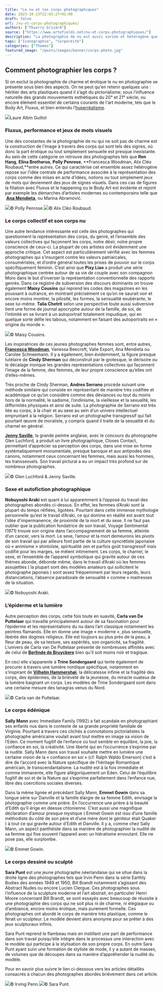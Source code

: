 ```yaml
---
title: "Le nu et les corps photographiques"
date: 2023-10-23T22:03:27+02:00
draft: false
url: /nu-et-corps-photographiques/
authors: ["Thierry Grizard"]
source: ["https://www.artefields.net/nu-et-corps-photographiques/"]
description: "La photographie de nu est aussi variée et hétérogène que la peinture de nu. Petit tour d'horizon en partant de quelques photographes emblématiques."
tags: ["Iconographie", "Corporéité"]
categories: ["Themes"]
featured_image: "/posts/images/banner/corps-photo.jpg"
---
```

## Comment photographier les corps ?

Si on exclut la photographie de charme et érotique le nu en photographie se présente sous bien des aspects. On ne peut qu'en retenir quelques uns : héritier des arts plastiques quand il s’agit du pictorialisme; sous l’influence naturelle des grands mouvements esthétiques du 20° et 21° siècle; ou encore élément essentiel de certains courants de l'art moderne, tels que le Body Art, Fluxus, et bien entendu l’[hyperréalisme](/tags/hyperréalisme). 

![](/posts/images/corps-photo/laure-albin-guillot_photography_nude.001.jpg)Laure Albin Guillot

### Fluxus, performance et jeux de mots visuels

Une des constantes de la photographie de nu qui ne soit pas de charme est la construction de l’image à travers des corps qui sont tels des signes, où donc la part érotique ou tout simplement sensuelle est presque inexistante. Au sein de cette catégorie on retrouve des photographes tels que **Ren Hang**, **Elina Brotherus**, **Polly Penrose**, **Francesca Woodman, Alix Cléo Roubaud,**entre autres. Ce qui caractérise cet ensemble assez hétérogène repose sur l’idée centrale de performance associée à la représentation des corps comme des mises en acte d’idées, notions ou tout simplement jeux de mots qui deviennent des jeux de signes visuels. Dans ces cas de figures la filiation avec Fluxus et le happening ou le Body Art est évidente et rejoint par exemple les démarches d’artistes modernes ou contemporains telle que  [**Ana Mendieta**](/ana-mendieta-body-art/), ou Marina Abramović.

![](/posts/images/corps-photo/polly-penrose_photography_body-of-work-25-1.jpg)© Polly Penrose.![](/Alix-Cle-o-Roubaud--c.1979-81--Pinceau-lumineux-2.jpg)© Alix Cléo Roubaud.

### Le corps collectif et son corps nu

Une autre tendance intéressante est celle des photographes qui questionnent la représentation des corps, du genre, et l’ensemble des valeurs collectives qui façonnent les corps, notre désir, notre propre conscience de ceux-ci. La plupart de ces artistes ont évidemment une approche critique. Cet aspect est particulièrement vérifié avec les femmes photographes qui s’insurgent contre les valeurs patriarcales, consuméristes, et d’ordre général toutes les prises de pouvoir sur le corps spécifiquement féminin. C’est ainsi que **Pixy Liao** a produit une série photographique centrée autour de sa vie de couple avec son compagnon Moro dans le but d’inverser la représentation conventionnelle des rapports genrés. Dans ce registre de subversion des discours dominants on trouve également **Maisy Cousins** qui reprend les codes des magazines en les poussant à outrance, en montrant précisément ce qu’on ne saurait voir et encore moins montrer, la pilosité, les formes, la sensualité exubérante, le sexe lui-même. **Talia Chetrit** selon une perspective toute aussi subversive tient une forme de journal apocryphe autour de la famille, de soi, de l’intimité en se livrant à un autoportrait totalement impudique, qui en quelque sorte défie les tabous, notamment en faisant des autoportraits en « origine du monde ».

![](/posts/images/corps-photo/maisie-cousins_nude_photography.001.jpg)© Maisy Cousins.

Les inspiratrices de ces jeunes photographes femmes sont, entre autres, [**Francesca Woodman**](/francesca-woodman/), Vanessa Beecroft, Valie Export, Ana Mendieta ou Carolee Schneemann. Il y a également, bien évidemment, la figure presque tutélaire de **Cindy Sherman** qui déconstruit par le grotesque, le dérisoire ou le décalage ironique les grandes représentations collectives qui façonnent l’image de la femme, des femmes, de leur propre conscience qu’elles ont d’elles-mêmes.

Très proche de Cindy Sherman, **Andres Serrano** procède suivant une méthode similaire qui consiste en représentant de manière très codifiée et académique ce qu’on considère comme des déviances ou tout du moins hors de la normalité, le sadisme, l’ondinisme, la vieillesse et la sexualité, les difformités physiques et ainsi de suite. La photographie de Serrano est très liée au corps, à la chair et au sexe au sein d’un univers intellectuel empruntant à la religion. Serrano est un photographe transgressif qui fait pourtant œuvre de moraliste, y compris quand il traite de la sexualité et du charnel en général.

[**Jenny Saville**](/jenny-saville/), la grande peintre anglaise, avec le concours du photographe Glen Luchford, a produit un livre photographique, Closes Contact, permettant d’apprécier sa perception des corps, dans une mise en forme systématiquement monumentale, presque baroque et aux antipodes des canons, notamment ceux concernant les femmes, mais aussi les hommes, les transsexuels. Son travail pictural a eu un impact très profond sur de nombreux photographes.

![](/posts/images/corps-photo/105841_3-1.jpg)© Glen Luchford & Jenny Saville.

### Sexe et autofiction photographique

**Nobuyoshi Araki** est quant à lui apparemment à l’opposé du travail des photographes abordés ci-dessus. En effet, les femmes d’Araki sont la plupart du temps réifiées, ligotées. Pourtant dans cette immense mythologie personnelle qu’est le travail d’Araki, ce qui domine en réalité est avant tout l’idée d’impermanence, de proximité de la mort et du sexe. Il ne faut pas oublier que la publication fondatrice de son travail, Voyage Sentimental (1971) trouve son origine dans l’accompagnement de sa femme, atteinte d’un cancer, vers la mort. Le sexe, l’amour et la mort demeurons les pivots de son travail qui par ailleurs font partie de la culture syncrétiste japonaise où « animisme » shintoïste, spiritualité zen et parfois goût transgressif mais codifié pour les marges, se mêlent intimement. Les corps, le charnel, le sexe, et l’ensemble de l’appareil symbolique qui gravite autour de ces thèmes abonde, débonde même, dans le travail d’Araki où les femmes assujetties ( la plupart sont des modèles amateurs qui sollicitent le photographe japonais ) sont assez fréquemment par leurs regards, leurs distanciations, l’absence paradoxale de sensualité « comme » maitresses de la situation.

![](/posts/images/corps-photo/araki_photography.001-1.jpg)© Nobuyoshi Araki.

### L’épiderme et la lumière

Autre perception des corps, cette fois toute en suavité, **Carla van De Puttelaar** qui travaille principalement autour de sa fascination pour l’épiderme et les représentations du nu dans l’art classique notamment les peintres flamands. Elle en donne une image « moderne », plus sensuelle, libérée des dogmes religieux. Elle est toujours au plus près de la peau, à fleur de peau, de sa texture, ses aspérités, son organicité, sa fragilité. L’univers de Carla van De Puttelaar présente de nombreuses affinités avec de celui de [**Berlinde de Bruyckere**](https://www.artefields.net/berlinde-de-bruyckere-sculpture/) bien qu’il soit moins noir et tragique. 

En ceci elle s’apparente à **Trine Sondergaard** qui tente également de procurer à travers une lumière nordique spécifique, notamment en s’inspirant de **[Vilhelm Hammershøi](https://www.artefields.net/vilhelm-hammershoi-peintre-du-silence/)**, la délicatesse infinie et la fragilité des corps, des épidermes, de la brièveté de la jeunesse, du miracle ouateux de la lumière baignant un corps. Les modèles de Trine Sondergaard sont dans une certaine mesure des tanagras venus du Nord.

![](/posts/images/corps-photo/carla-van-de-puttelaar_photography_nude.001-2.jpg)© Carla van de Puttelaar.

### Le corps édénique

**Sally Mann** avec Immediate Family (1992) a fait scandale en photographiant ses enfants nus dans le contexte de sa grande propriété familiale de Virginie. Pourtant à travers ces clichés à connotations pictorialistes la photographe américaine voulait avant tout mettre en image sa vision de l’Eden. Ce moment fugitif de l’enfance où tout semble en équilibre, la joie, la confiance en soi, la créativité. Une liberté qui en l’occurrence s’exprime par la nudité. Sally Mann dans son travail souhaite mettre en lumière une certaine vision de la « confiance en soi » (cf. Ralph Waldo Emerson) c’est à dire de l’accord avec la Nature spécifique de l’héritage Romantique américain, le transcendantalisme. La nudité est à la fois immédiate et comme immanente, elle figure allégoriquement un Eden. Celui de l’équilibre fugitif de soi et de la Nature qui s’exprime parfaitement dans l’enfance nue, libre des coercitions sociales diverses.

Dans la même lignée et précédant Sally Mann, **Emmet Gowin** dans sa longue série sur Danville et la famille élargie de sa femme Edith, envisage la photographie comme une prière. En l’occurrence une prière à la beauté d’Edith qu’il érige en déesse chtonienne. C’est aussi une magnifique déclaration d’amour presque mystique ( Emmet Gowin est issu d’une famille méthodiste du côté de son père et d’une mère dont le géniteur était Quaker ) à tout ce qui gravite autour d’Edith et Danville. Il y a, comme chez Sally Mann, un aspect panthéiste dans sa manière de photographier la nudité de sa femme qui fixe souvent l’appareil avec un hiératisme envoutant. Elle ne pose pas, elle surplombe.

![](/posts/images/corps-photo/emmet-gowin-2.jpg)© Emmet Gowin.

### Le corps dessiné ou sculpté

**Sara Punt** est une jeune photographe néerlandaise qui se situe dans la droite ligne des photographes tels que Irvin Penn dans la série Earthly Bodies des années 1949 et 1950, Bill Brandt notamment s’agissant des Abstract Nudes ou encore Lucien Clergue. Ces photographes sous l’influence de la sculpture moderne et l’art abstrait, en particulier Henri Moore concernant Bill Brandt, se sont essayés avec beaucoup de réussite à une photographie des corps qui ne soit plus ni de charme, ni élégiaque ou d’ambiance, encore moins érotique, mais purement formelle. Ces photographes ont abordé le corps de manière très plastique, comme le ferait un sculpteur. Le modèle devient alors anonyme pour se prêter à des jeux sculpturaux infinis. 

Sara Punt reprend le flambeau mais en instillant une part de performance dans son travail puisqu’elle intègre dans le processus une interaction avec le modèle qui participe à la stylisation de son propre corps. En outre Sara Punt ayant suivi une formation de styliste de mode, il y a autant de masses, de volumes que de découpes dans sa manière d’appréhender la nudité du modèle.

Pour en savoir plus suivre le lien ci-dessous vers les articles détaillés consacrés à chacun des photographes abordés brièvement dans cet article.

![](/posts/images/corps-photo/irving-penn_photography_nudes.001.jpg)© Irving Penn.![](/posts/images/corps-photo/sara-punt_photography_in-the-absence-of-eye-.-1.jpg)© Sara Punt.